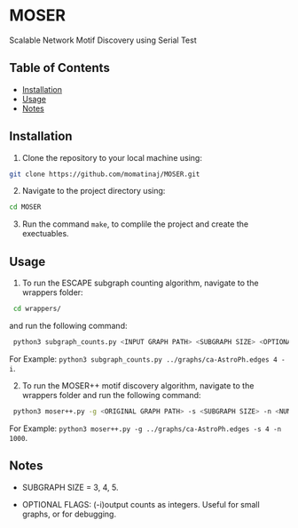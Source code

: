 # MOSER
 Scalable Network Motif Discovery using Serial Test

## Table of Contents

- [Installation](#installation)
- [Usage](#usage)
- [Notes](#notes)


## Installation

1. Clone the repository to your local machine using: 
 ```Bash
 git clone https://github.com/momatinaj/MOSER.git
 ```

2. Navigate to the project directory using:
 ```Bash
 cd MOSER
 ```
3. Run the command `make`, to complile the project and create the exectuables.

## Usage

1. To run the ESCAPE subgraph counting algorithm, navigate to the wrappers folder:
```Bash
 cd wrappers/
 ```
and run the following command:
```Bash
 python3 subgraph_counts.py <INPUT GRAPH PATH> <SUBGRAPH SIZE> <OPTIONAL FLAGS>
 ```
For Example:
`python3 subgraph_counts.py ../graphs/ca-AstroPh.edges 4 -i`.

2. To run the MOSER++ motif discovery algorithm, navigate to the wrappers folder and run the following command:
```Bash
 python3 moser++.py -g <ORIGINAL GRAPH PATH> -s <SUBGRAPH SIZE> -n <NUMBER OF STEPS>
 ```
For Example:
`python3 moser++.py -g ../graphs/ca-AstroPh.edges -s 4 -n 1000`.


## Notes

- SUBGRAPH SIZE = 3, 4, 5.

- OPTIONAL FLAGS: (-i)output counts as integers. Useful for small graphs, or for debugging.


